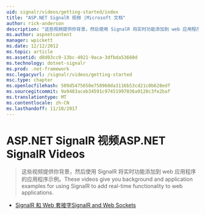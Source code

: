 ```yaml
---
uid: signalr/videos/getting-started/index
title: "ASP.NET SignalR 视频 |Microsoft 文档"
author: rick-anderson
description: "这些视频提供你背景，然后使用 SignalR 将实时功能添加到 web 应用程序的应用程序示例。"
ms.author: aspnetcontent
manager: wpickett
ms.date: 12/12/2012
ms.topic: article
ms.assetid: d8d03cc9-13bc-4921-9aca-3dfbda53660d
ms.technology: dotnet-signalr
ms.prod: .net-framework
msc.legacyurl: /signalr/videos/getting-started
msc.type: chapter
ms.openlocfilehash: 509d5475650e758960da3116b53cd21c0b628edf
ms.sourcegitcommit: 9a9483aceb34591c97451997036a9120c3fe2baf
ms.translationtype: MT
ms.contentlocale: zh-CN
ms.lasthandoff: 11/10/2017
---
```

<a name="aspnet-signalr-videos"></a><span data-ttu-id="e7582-103">ASP.NET SignalR 视频</span><span class="sxs-lookup"><span data-stu-id="e7582-103">ASP.NET SignalR Videos</span></span>
====================
> <span data-ttu-id="e7582-104">这些视频提供你背景，然后使用 SignalR 将实时功能添加到 web 应用程序的应用程序示例。</span><span class="sxs-lookup"><span data-stu-id="e7582-104">These videos give you background and application examples for using SignalR to add real-time functionality to web applications.</span></span>


- [<span data-ttu-id="e7582-105">SignalR 和 Web 套接字</span><span class="sxs-lookup"><span data-stu-id="e7582-105">SignalR and Web Sockets</span></span>](signalr-and-web-sockets.md)
